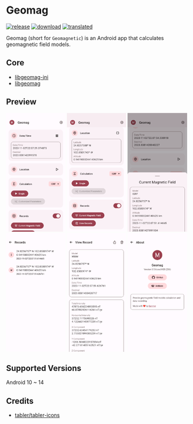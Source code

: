 # Geomag
[![release](https://img.shields.io/github/v/release/SanmerApps/Geomag?label=release&color=red)](https://github.com/SanmerApps/Geomag/releases) [![download](https://shields.io/github/downloads/SanmerApps/Geomag/total?label=download)](https://github.com/SanmerApps/Geomag/releases/latest) [![translated](https://weblate.sanmer.dev/widgets/geomag/-/app/svg-badge.svg)](https://weblate.sanmer.dev/engage/geomag/)

Geomag (short for `Geomagnetic`) is an Android app that calculates geomagnetic field models.

## Core
- [libgeomag-jni](https://github.com/SanmerDev/libgeomag-jni)
- [libgeomag](https://github.com/SanmerDev/libgeomag)

## Preview
<p><img src="fastlane/metadata/android/en-US/images/phoneScreenshots/1.png" width="32%" /> <img src="fastlane/metadata/android/en-US/images/phoneScreenshots/2.png" width="32%" /> <img src="fastlane/metadata/android/en-US/images/phoneScreenshots/3.png" width="32%" />
<img src="fastlane/metadata/android/en-US/images/phoneScreenshots/4.png" width="32%" /> <img src="fastlane/metadata/android/en-US/images/phoneScreenshots/5.png" width="32%" /> <img src="fastlane/metadata/android/en-US/images/phoneScreenshots/6.png" width="32%" /></p>

## Supported Versions
Android 10 ~ 14
 
## Credits
 - [tabler/tabler-icons](https://github.com/tabler/tabler-icons.git)